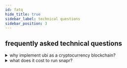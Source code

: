 ```yaml
---
id: fatq
hide_title: true
sidebar_label: technical questions
sidebar_position: 3
---
```


## frequently asked technical questions

<details>
  <summary>why implement ubi as a cryptocurrency blockchain?</summary>
  <blockquote>
    <p>simple. it's much cheaper than handing out fiat. since a currency is as valuable as humans believe it to be, the jury is still out on wether a blockchain based ubi can be as effective as a fiat based ubi.</p>
  </blockquote>
</details>

<details>
  <summary>what does it cost to run snapr?</summary>
  <blockquote>
    <p>a little more than nothing, considering the potential.</p>
    <p>we run a few cloud services per deployment. it comes in around $500 monthly. here's the mainnet breakdown (see <a href="https://calculator.aws">aws calculator</a>):</p>
    <ul>
      <li>
        bootnodes (substrate validators)
        <ul>
          <li>trillian (singapore, r5a.large, 120gb ~ $77.18 monthly)</li>
          <li>ford (stockholm, r5.large, 120gb ~ $73.86 monthly)</li>
          <li>arthur (ashburn, r5a.large, 120gb ~ $63.83 monthly)</li>
        </ul>
      </li>
      <li>
        <a href="https://explorer.snapr.com">explorer</a>
        <ul>
          <li>elb (frankfurt ~ $19.71 monthly)</li>
          <li>gql (frankfurt, 2 × t3.micro, 120gb ~ $34.90 monthly)</li>
          <li>rds (frankfurt, db.t3.micro, 120gb ~ $63.42 monthly)</li>
        </ul>
      </li>
      <li>
        <a href="https://telemetry.snapr.org/#/snapr%20mainnet">telemetry</a>
        <ul>
          <li>api (frankfurt, t3.micro, 120gb ~ $17.45 monthly)</li>
        </ul>
      </li>
      <li>
        secrets, storage, automation, dns ~ $50 monthly
      </li>
    </ul>
  </blockquote>
</details>
